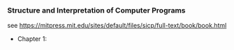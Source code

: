 ### Structure and Interpretation of Computer Programs
see https://mitpress.mit.edu/sites/default/files/sicp/full-text/book/book.html
- Chapter 1: 